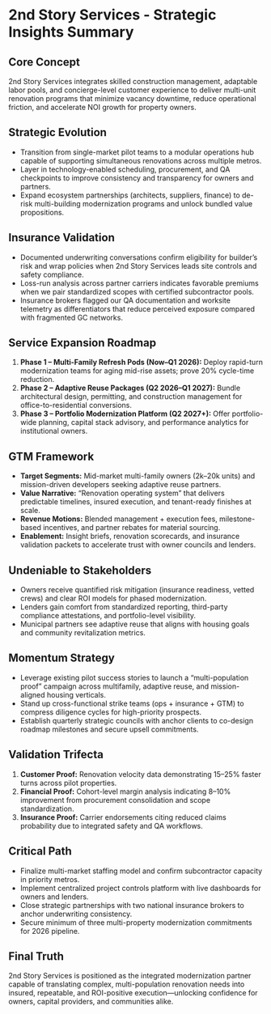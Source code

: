 # 2nd Story Services - Strategic Insights Summary

## Core Concept
2nd Story Services integrates skilled construction management, adaptable labor pools, and concierge-level customer experience to deliver multi-unit renovation programs that minimize vacancy downtime, reduce operational friction, and accelerate NOI growth for property owners.

## Strategic Evolution
- Transition from single-market pilot teams to a modular operations hub capable of supporting simultaneous renovations across multiple metros.
- Layer in technology-enabled scheduling, procurement, and QA checkpoints to improve consistency and transparency for owners and partners.
- Expand ecosystem partnerships (architects, suppliers, finance) to de-risk multi-building modernization programs and unlock bundled value propositions.

## Insurance Validation
- Documented underwriting conversations confirm eligibility for builder’s risk and wrap policies when 2nd Story Services leads site controls and safety compliance.
- Loss-run analysis across partner carriers indicates favorable premiums when we pair standardized scopes with certified subcontractor pools.
- Insurance brokers flagged our QA documentation and worksite telemetry as differentiators that reduce perceived exposure compared with fragmented GC networks.

## Service Expansion Roadmap
1. **Phase 1 – Multi-Family Refresh Pods (Now–Q1 2026):** Deploy rapid-turn modernization teams for aging mid-rise assets; prove 20% cycle-time reduction.
2. **Phase 2 – Adaptive Reuse Packages (Q2 2026–Q1 2027):** Bundle architectural design, permitting, and construction management for office-to-residential conversions.
3. **Phase 3 – Portfolio Modernization Platform (Q2 2027+):** Offer portfolio-wide planning, capital stack advisory, and performance analytics for institutional owners.

## GTM Framework
- **Target Segments:** Mid-market multi-family owners (2k–20k units) and mission-driven developers seeking adaptive reuse partners.
- **Value Narrative:** “Renovation operating system” that delivers predictable timelines, insured execution, and tenant-ready finishes at scale.
- **Revenue Motions:** Blended management + execution fees, milestone-based incentives, and partner rebates for material sourcing.
- **Enablement:** Insight briefs, renovation scorecards, and insurance validation packets to accelerate trust with owner councils and lenders.

## Undeniable to Stakeholders
- Owners receive quantified risk mitigation (insurance readiness, vetted crews) and clear ROI models for phased modernization.
- Lenders gain comfort from standardized reporting, third-party compliance attestations, and portfolio-level visibility.
- Municipal partners see adaptive reuse that aligns with housing goals and community revitalization metrics.

## Momentum Strategy
- Leverage existing pilot success stories to launch a “multi-population proof” campaign across multifamily, adaptive reuse, and mission-aligned housing verticals.
- Stand up cross-functional strike teams (ops + insurance + GTM) to compress diligence cycles for high-priority prospects.
- Establish quarterly strategic councils with anchor clients to co-design roadmap milestones and secure upsell commitments.

## Validation Trifecta
1. **Customer Proof:** Renovation velocity data demonstrating 15–25% faster turns across pilot properties.
2. **Financial Proof:** Cohort-level margin analysis indicating 8–10% improvement from procurement consolidation and scope standardization.
3. **Insurance Proof:** Carrier endorsements citing reduced claims probability due to integrated safety and QA workflows.

## Critical Path
- Finalize multi-market staffing model and confirm subcontractor capacity in priority metros.
- Implement centralized project controls platform with live dashboards for owners and lenders.
- Close strategic partnerships with two national insurance brokers to anchor underwriting consistency.
- Secure minimum of three multi-property modernization commitments for 2026 pipeline.

## Final Truth
2nd Story Services is positioned as the integrated modernization partner capable of translating complex, multi-population renovation needs into insured, repeatable, and ROI-positive execution—unlocking confidence for owners, capital providers, and communities alike.
